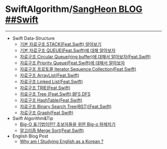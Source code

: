 
SwiftAlgorithm/[SangHeon BLOG ##Swift](https://sangheon0724.medium.com/, "blog link")
=============
---------------------------------------
* Swift Data-Structure
  * [기본 자료구조 STACK(Feat.Swift) 알아보기](https://sangheon0724.medium.com/%EA%B8%B0%EB%B3%B8-%EC%9E%90%EB%A3%8C%EA%B5%AC%EC%A1%B0-stack-feat-swift-%EC%95%8C%EC%95%84%EB%B3%B4%EA%B8%B0-66000b69e950 "blog post")
  * [기본 자료구조 QUEUE(Feat.Swift)에 대해 알아보자](https://sangheon0724.medium.com/%EA%B8%B0%EB%B3%B8-%EC%9E%90%EB%A3%8C%EA%B5%AC%EC%A1%B0-queue-feat-swift-%EC%97%90-%EB%8C%80%ED%95%B4-%EC%95%8C%EC%95%84%EB%B3%B4%EC%9E%90-74486c8929f2 "blog post")
  * [자료구조 Circular Queue(ring buffer)에 대해서 알아보자(Feat.Swift)](https://sangheon0724.medium.com/%EC%9E%90%EB%A3%8C%EA%B5%AC%EC%A1%B0-circular-queue-ring-buffer-%EC%97%90-%EB%8C%80%ED%95%B4%EC%84%9C-%EC%95%8C%EC%95%84%EB%B3%B4%EC%9E%90-feat-swift-f14081aad573 "blog post")
  * [자료구조 Priority Queue(Feat.Swift)에 대해서 알아보자
](https://sangheon0724.medium.com/%EC%9E%90%EB%A3%8C%EA%B5%AC%EC%A1%B0-priority-queue-feat-swift-%EC%97%90-%EB%8C%80%ED%95%B4%EC%84%9C-%EC%95%8C%EC%95%84%EB%B3%B4%EC%9E%90-96f8779e605b "blog post")
  * [자료구조 프로토콜 Iterator,Sequence,Collection(Feat,Swift)](https://sangheon0724.medium.com/%EC%9E%90%EB%A3%8C%EA%B5%AC%EC%A1%B0-%ED%94%84%EB%A1%9C%ED%86%A0%EC%BD%9C-iterator-sequence-collection-feat-swift-f6897d9fccac "blog post")
  * [자료구조 ArrayList(Feat.Swift)
](https://sangheon0724.medium.com/%EC%9E%90%EB%A3%8C%EA%B5%AC%EC%A1%B0-arraylist-feat-swift-3ad22703b67c "blog post")
  * [자료구조 Linked List(Feat.Swift)](https://sangheon0724.medium.com/%EC%9E%90%EB%A3%8C%EA%B5%AC%EC%A1%B0-linked-list-feat-swift-c274b94f0cab "blog post")
  * [자료구조 TRIE(Feat,Swift)](https://sangheon0724.medium.com/%EC%9E%90%EB%A3%8C%EA%B5%AC%EC%A1%B0-%ED%8A%B8%EB%A6%AC-%EC%A2%85%EB%A5%98-trie-feat-swift-11e3bd18a4f3 "blog post")
  * [자료구조 Tree (Feat.Swift),BFS,DFS](https://sangheon0724.medium.com/%EC%9E%90%EB%A3%8C%EA%B5%AC%EC%A1%B0-tree-feat-swift-bfs-dfs-53fc0987d9c8 "blog post")
  * [자료구조 HashTable(Feat,Swift)](https://sangheon0724.medium.com/%EC%9E%90%EB%A3%8C%EA%B5%AC%EC%A1%B0-hash-table-feat-swift-6b2c3788e466 "blog post")
  * [자료구조 Binary Search Tree(BST)(Feat.Swift)](https://sangheon0724.medium.com/%EC%9E%90%EB%A3%8C%EA%B5%AC%EC%A1%B0-binary-search-tree-bst-feat-swift-9019d18e4ec3 "blog post")
  * [자료구조 Graph(Feat,Swift)](https://sangheon0724.medium.com/%EC%9E%90%EB%A3%8C%EA%B5%AC%EC%A1%B0-graph-feat-swift-1d97e60e16fb "blog post")
* Swift Algorithm&Tip 
  * [Big-O 표기법이란? 초보자들을 위한 Big-o 파헤치기](https://sangheon0724.medium.com/big-o-%ED%91%9C%EA%B8%B0%EB%B2%95%EC%9D%B4%EB%9E%80-%EC%B4%88%EB%B3%B4%EC%9E%90%EB%93%A4%EC%9D%84-%EC%9C%84%ED%95%9C-big-o-%ED%8C%8C%ED%97%A4%EC%B9%98%EA%B8%B0-8fb067474821 "blog post")
  * [알고리즘 Merge Sort(Feat,Swift)](https://sangheon0724.medium.com/%EB%B3%91%ED%95%A9%EC%A0%95%EB%A0%AC-mergesort-feat-swift-9d557b333555 "blog post")
* English Blog Post
  * [Why am I Studying English as a Korean ?](https://sangheon0724.medium.com/why-am-i-studying-english-as-a-korean-4b0ff472d9d6 "blog post")
